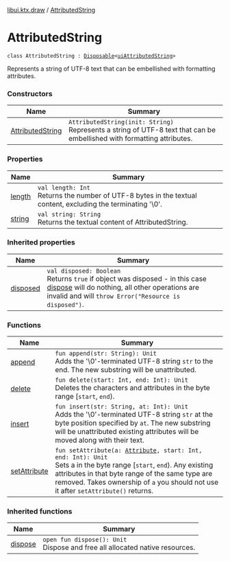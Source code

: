 [libui.ktx.draw](../README.md) / [AttributedString](README.md)

# AttributedString

`class AttributedString : `[`Disposable`](../../libui.ktx/-disposable/README.md)`<`[`uiAttributedString`](../../libui/ui-attributed-string.md)`>`

Represents a string of UTF-8 text that can be embellished with formatting attributes.

### Constructors

| Name | Summary |
|---|---|
| [AttributedString](-attributed-string.md) | `AttributedString(init: String)`<br>Represents a string of UTF-8 text that can be embellished with formatting attributes. |

### Properties

| Name | Summary |
|---|---|
| [length](length.md) | `val length: Int`<br>Returns the number of UTF-8 bytes in the textual content, excluding the terminating '\\0'. |
| [string](string.md) | `val string: String`<br>Returns the textual content of AttributedString. |

### Inherited properties

| Name | Summary |
|---|---|
| [disposed](../../libui.ktx/-disposable/disposed.md) | `val disposed: Boolean`<br>Returns `true` if object was disposed - in this case [dispose](../../libui.ktx/-disposable/dispose.md) will do nothing, all other operations are invalid and will `throw Error("Resource is disposed")`. |

### Functions

| Name | Summary |
|---|---|
| [append](append.md) | `fun append(str: String): Unit`<br>Adds the '\\0'-terminated UTF-8 string `str` to the end. The new substring will be unattributed. |
| [delete](delete.md) | `fun delete(start: Int, end: Int): Unit`<br>Deletes the characters and attributes in the byte range \[`start`, `end`). |
| [insert](insert.md) | `fun insert(str: String, at: Int): Unit`<br>Adds the '\\0'-terminated UTF-8 string `str` at the byte position specified by `at`. The new substring will be unattributed existing attributes will be moved along with their text. |
| [setAttribute](set-attribute.md) | `fun setAttribute(a: `[`Attribute`](../-attribute/README.md)`, start: Int, end: Int): Unit`<br>Sets a in the byte range \[`start`, `end`). Any existing attributes in that byte range of the same type are removed. Takes ownership of `a` you should not use it after `setAttribute()` returns. |

### Inherited functions

| Name | Summary |
|---|---|
| [dispose](../../libui.ktx/-disposable/dispose.md) | `open fun dispose(): Unit`<br>Dispose and free all allocated native resources. |
